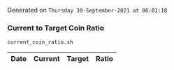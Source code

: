 Generated on `Thursday 30-September-2021 at 06:01:18`

### Current to Target Coin Ratio
`current_coin_ratio.sh`

Date|Current|Target|Ratio
---|---|---|---
